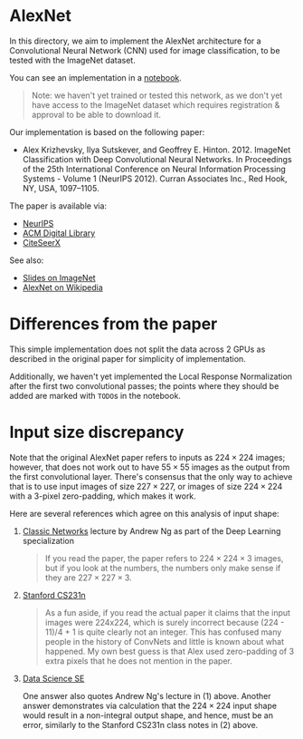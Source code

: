 # AlexNet

In this directory, we aim to implement the AlexNet architecture for a
Convolutional Neural Network (CNN) used for image classification, to be tested
with the ImageNet dataset.

You can see an implementation in a [notebook](Basic_AlexNet_in_Keras.ipynb).

> Note: we haven't yet trained or tested this network, as we don't yet have
> access to the ImageNet dataset which requires registration & approval to be
> able to download it.

Our implementation is based on the following paper:

* Alex Krizhevsky, Ilya Sutskever, and Geoffrey E. Hinton. 2012. ImageNet
  Classification with Deep Convolutional Neural Networks. In Proceedings of the
  25th International Conference on Neural Information Processing Systems -
  Volume 1 (NeurIPS 2012). Curran Associates Inc., Red Hook, NY, USA, 1097–1105.

The paper is available via:

* [NeurIPS](https://papers.nips.cc/paper/2012/hash/c399862d3b9d6b76c8436e924a68c45b-Abstract.html)
* [ACM Digital Library](https://dl.acm.org/doi/10.5555/2999134.2999257)
* [CiteSeerX](http://citeseerx.ist.psu.edu/viewdoc/summary?doi=10.1.1.299.205)

See also:

* [Slides on ImageNet](https://image-net.org/static_files/files/supervision.pdf)
* [AlexNet on Wikipedia](https://en.wikipedia.org/wiki/AlexNet)

# Differences from the paper

This simple implementation does not split the data across 2 GPUs as described in
the original paper for simplicity of implementation.

Additionally, we haven't yet implemented the Local Response Normalization after
the first two convolutional passes; the points where they should be added are
marked with `TODO`s in the notebook.

# Input size discrepancy

Note that the original AlexNet paper refers to inputs as $224 \times 224$
images; however, that does not work out to have $55 \times 55$ images as the
output from the first convolutional layer. There's consensus that the only way
to achieve that is to use input images of size $227 \times 227$, or images of
size $224 \times 224$ with a 3-pixel zero-padding, which makes it work.

Here are several references which agree on this analysis of input shape:

1. [Classic Networks](https://youtu.be/dZVkygnKh1M?t=421) lecture by Andrew Ng
   as part of the Deep Learning specialization

   > If you read the paper, the paper refers to $224 \times 224 \times 3$
   > images, but if you look at the numbers, the numbers only make sense if they
   > are $227 \times 227 \times 3$.

2. [Stanford CS231n](https://cs231n.github.io/convolutional-networks/)

   > As a fun aside, if you read the actual paper it claims that the input
   > images were 224x224, which is surely incorrect because (224 - 11)/4 + 1 is
   > quite clearly not an integer. This has confused many people in the history
   > of ConvNets and little is known about what happened. My own best guess is
   > that Alex used zero-padding of 3 extra pixels that he does not mention in
   > the paper.

3. [Data Science SE](https://datascience.stackexchange.com/questions/29245/what-is-the-input-size-of-alex-net)

   One answer also quotes Andrew Ng's lecture in (1) above. Another answer
   demonstrates via calculation that the $224 \times 224$ input shape would
   result in a non-integral output shape, and hence, must be an error, similarly
   to the Stanford CS231n class notes in (2) above.
